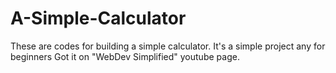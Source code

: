 # A-Simple-Calculator
These are codes for building a simple calculator.
It's a simple project any for beginners
Got it on "WebDev Simplified" youtube page.
